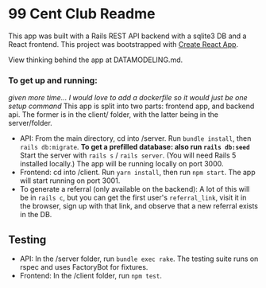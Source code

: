 # 99 Cent Club Readme
This app was built with a Rails REST API backend with a sqlite3 DB and a React frontend. This project was bootstrapped with [Create React App](https://github.com/facebook/create-react-app).

View thinking behind the app at DATAMODELING.md.

### To get up and running:
_given more time... I would love to add a dockerfile so it would just be one setup command_
This app is split into two parts: frontend app, and backend api. The former is in the client/ folder, with the latter being in the server/folder.
- API: From the main directory, cd into /server. Run `bundle install`, then `rails db:migrate`. **To get a prefilled database: also run `rails db:seed`** Start the server with `rails s` / `rails server`. (You will need Rails 5 installed locally.) The app will be running locally on port 3000. 
- Frontend: cd into /client. Run `yarn install`, then run `npm start`. The app will start running on port 3001.
- To generate a referral (only available on the backend): A lot of this will be in `rails c`, but you can get the first user's `referral_link`, visit it in the browser, sign up with that link, and observe that a new referral exists in the DB.

## Testing
- API: In the /server folder, run `bundle exec rake`. The testing suite runs on rspec and uses FactoryBot for fixtures.
- Frontend: In the /client folder, run `npm test`.
